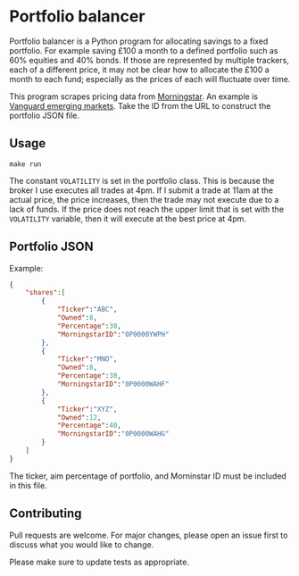 # Portfolio balancer

Portfolio balancer is a Python program for allocating savings to a fixed portfolio.
For example saving £100 a month to a defined portfolio such as 60% equities and 40% bonds. If those are represented by multiple trackers, each of a different price, it may not be clear how to allocate the £100 a month to each fund; especially as the prices of each will fluctuate over time.

This program scrapes pricing data from [Morningstar](morningstar.co.uk). An example is [Vanguard emerging markets](http://www.morningstar.co.uk/uk/funds/snapshot/snapshot.aspx?id=F000003VEA). Take the ID from the URL to construct the portfolio JSON file.

## Usage
```text
make run
```

The constant `VOLATILITY` is set in the portfolio class. This is because the broker I use executes all trades at 4pm. If I submit a trade at 11am at the actual price, the price increases, then the trade may not execute due to a lack of funds. If the price does not reach the upper limit that is set with the `VOLATILITY` variable, then it will execute at the best price at 4pm.

## Portfolio JSON
Example:
```json
{
    "shares":[
        {
            "Ticker":"ABC",
            "Owned":8,
            "Percentage":30,
            "MorningstarID":"0P0000YWPH"
        },
        {
            "Ticker":"MNO",
            "Owned":8,
            "Percentage":30,
            "MorningstarID":"0P0000WAHF"
        },
        {
            "Ticker":"XYZ",
            "Owned":12,
            "Percentage":40,
            "MorningstarID":"0P0000WAHG"
        }
    ]
}
```

The ticker, aim percentage of portfolio, and Morninstar ID must be included in this file.

## Contributing
Pull requests are welcome. For major changes, please open an issue first to discuss what you would like to change.

Please make sure to update tests as appropriate.

